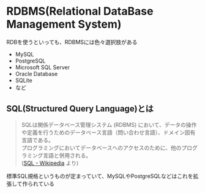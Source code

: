 # RDBMS(Relational DataBase Management System)

RDBを使うといっても、RDBMSには色々選択肢がある

- MySQL
- PostgreSQL
- Microsoft SQL Server
- Oracle Database
- SQLite
- など

## SQL(Structured Query Language)とは

> SQLは関係データベース管理システム (RDBMS) において、データの操作や定義を行うためのデータベース言語（問い合わせ言語）、ドメイン固有言語である。  
> プログラミングにおいてデータベースへのアクセスのために、他のプログラミング言語と併用される。  
> ([SQL - Wikipedia](https://ja.wikipedia.org/wiki/SQL) より)

標準SQL規格というものが定まっていて、MySQLやPostgreSQLなどはこれを拡張して作られている
